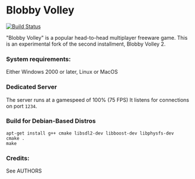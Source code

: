 # Blobby Volley

[![Build Status](https://travis-ci.com/Prismary/volley.svg?branch=master)](https://travis-ci.com/Prismary/volley)

"Blobby Volley" is a popular head-to-head multiplayer freeware game.
This is an experimental fork of the second installment, Blobby Volley 2.

### System requirements:

Either Windows 2000 or later, Linux or MacOS

### Dedicated Server

The server runs at a gamespeed of 100% (75 FPS)
It listens for connections on port `1234`.

### Build for Debian-Based Distros

```basj
apt-get install g++ cmake libsdl2-dev libboost-dev libphysfs-dev
cmake .
make
```

### Credits:

See AUTHORS
